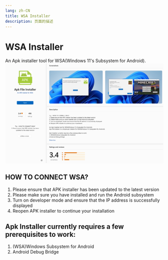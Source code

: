 ```yaml
---
lang: zh-CN
title: WSA Installer
description: 页面的描述
---
```

# WSA Installer
An Apk installer tool for WSA(Windows 11's Subsystem for Android).
![](/img/wsainstaller.png)

## HOW TO CONNECT WSA?
1. Please ensure that APK installer has been updated to the latest version
2. Please make sure you have installed and run the Android subsystem
3. Turn on developer mode and ensure that the IP address is successfully displayed
4. Reopen APK installer to continue your installation


## Apk Installer currently requires a few prerequisites to work:
1. (WSA)Windows Subsystem for Android
2. Android Debug Bridge